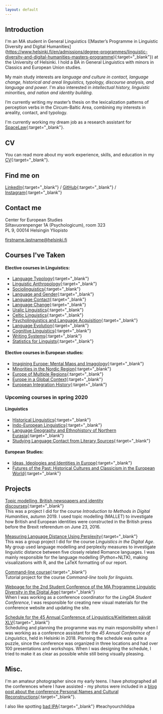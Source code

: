 ```yaml
---
layout: default
---
```


## Introduction

I'm an MA student in General Linguistics ([Master’s Programme in Linguistic Diversity and Digital Humanities] (https://www.helsinki.fi/en/admissions/degree-programmes/linguistic-diversity-and-digital-humanities-masters-programme){:target="_blank"}) at the University of Helsinki. I hold a BA in General Linguistics with minors in Classics and European Union studies. 

My main study interests are _language and culture in contact, language change, historical and areal linguistics, typology, discourse analysis, and language and power_. I'm also interested in _intellectual history, linguistic minorities, and nation and identity building_.

I’m currently writing my master’s thesis on the lexicalization patterns of perception verbs in the Circum-Baltic Area, combining my interests in areality, contact, and typology. 

I'm currently working my dream job as a research assistant for [SpaceLaw](https://www.helsinki.fi/en/researchgroups/law-governance-and-space){:target="_blank"}.

## CV

You can read more about my work experience, skills, and education in my [CV](https://raaoo.github.io/assets/documents/CV.pdf){:target="_blank"}.

## Find me on

[LinkedIn](https://www.linkedin.com/in/oona-kristiina-raatikainen/){:target="_blank"} / [GitHub](https://github.com/raaoo){:target="_blank"} / [Instagram](https://www.instagram.com/linguisticsoutofcontext/){:target="_blank"}

## Contact me

Center for European Studies<br>
Siltavuorenpenger 1A (Psychologicum), room 323<br>
PL 9, 00014 Helsingin Yliopisto

firstname.lastname@helsinki.fi

## Courses I've Taken
#### Elective courses in Linguistics:
* [Language Typology](https://courses.helsinki.fi/fi/lda-g3101/125485010){:target="_blank"}
* [Linguistic Anthropology](https://courses.helsinki.fi/en/lda-d3101/125484965){:target="_blank"}
* [Sociolinguistics](https://courses.helsinki.fi/fi/lda-g3106/130806664){:target="_blank"}
* [Language and Gender](https://courses.helsinki.fi/fi/lda-g3113/125485034){:target="_blank"}
* [Language Contact](https://courses.helsinki.fi/en/lda-g3110/130806547){:target="_blank"}
* [Language Change](https://courses.helsinki.fi/en/406259/111295742){:target="_blank"}
* [Uralic Linguistics](https://courses.helsinki.fi/fi/lda-d3113/125484972){:target="_blank"}
* [Celtic Linguistics](https://courses.helsinki.fi/fi/lda-d3114/130806450){:target="_blank"}
* [Psycholinguistics and Language Acquisition](https://courses.helsinki.fi/fi/LDA-C5012/130806557){:target="_blank"}
* [Language Evolution](https://courses.helsinki.fi/en/lda-g3111/125484193){:target="_blank"}
* [Cognitive Linguistics](https://courses.helsinki.fi/en/402998/114676255){:target="_blank"}
* [Writing Systems](https://courses.helsinki.fi/en/402996/111312138){:target="_blank"}
* [Statistics for Linguists](https://courses.helsinki.fi/en/406375/116930570){:target="_blank"}

#### Elective courses in European studies:
* [Imagining Europe: Mental Maps and Imagology](https://courses.helsinki.fi/en/ens-h321/125237525){:target="_blank"}
* [Minorities in the Nordic Region](https://courses.helsinki.fi/en/ens-339/121296073){:target="_blank"}
* [Europe of Multiple Regions](https://courses.helsinki.fi/en/402223/116232733){:target="_blank"}
* [Europe in a Global Context](https://courses.helsinki.fi/en/a402224/117382102){:target="_blank"}
* [European Integration History](https://courses.helsinki.fi/en/ens-322/121347310){:target="_blank"}

### Upcoming courses in spring 2020
#### Linguistics<br>
* [Historical Linguistics](https://courses.helsinki.fi/fi/LDA-G3109/130804909){:target="_blank"}
* [Indo-European Linguistics](https://courses.helsinki.fi/fi/lda-d3111/130806543){:target="_blank"}
* [Language Geography and Ethnohistory of Northern Eurasia](https://courses.helsinki.fi/fi/KIM-AA304/130418780){:target="_blank"}
* [Studying Language Contact from Literary Sources](https://courses.helsinki.fi/en/kim-ae354/130439255){:target="_blank"}

#### European Studies:<br>
* [Ideas, Ideologies and Identities in Europe](https://courses.helsinki.fi/en/ens-302/130688083){:target="_blank"}
* [Futures of the Past: Historical Cultures and Classicism in the European World](https://courses.helsinki.fi/en/ens-326/130702584){:target="_blank"}


## Projects

[Topic modelling, British newspapers and identity discourses](https://zenodo.org/record/3594767#.Xgs5oxczaRs){:target="_blank"}<br>
This was a project I did for the course _Introduction to Methods in Digital Humanities_, autumn 2019. I used topic modelling (MALLET) to investigate how British and European identities were constructed in the British press before the Brexit referendum on June 23, 2016.

[Measuring Language Distance Using Perplexity](https://raaoo.github.io/assets/documents/linguistic_distance.pdf){:target="_blank"}<br>
This was a group project I did for the course _Linguistics in the Digital Age_. My group used language modelling and perplexity measures to investigate linguistic distance between five closely related Romance languages. I was mainly responsible for the language modelling (Python+NLTK), making visualizations with R, and the LaTeX formatting of our report. 

[Command-line course]( https://github.com/raaoo/cmdline-course){:target="_blank"}<br>
Tutorial project for the course _Command-line tools for linguists_.

[Webpage for the 2nd Student Conference of the MA Programme Linguistic Diversity in the Digital Age]( https://blogs.helsinki.fi/lingda-conference/){:target="_blank"}<br>
When I was working as a conference coordinator for the _LingDA Student Conference_, I was responsible for creating new visual materials for the conference website and updating the site.

[Schedule for the 45 Annual Conference of Linguistics/Kielitieteen päivät XLV]( https://blogs.helsinki.fi/kielitieteenpaivat2018/files/2018/05/Ohjelmakartta_11.pdf){:target="_blank"}<br>
Scheduling and planning the programme was my main responsibility when I was working as a conference assistant for the _45 Annual Conference of Linguistics_, held in Helsinki in 2018. Planning the schedule was quite a puzzle, since the conference was organized in three locations and had over 100 presentations and workshops. When I was designing the schedule, I tried to make it as clear as possible while still being visually pleasing.

## Misc. 

I'm an amateur photographer since my early teens. I have photographed all the conferences where I have assisted - my photos were included in a [blog post about the conference Personal Names and Cultural Reconstructions](https://www.nordicsocioonomastics.org/the-conference-of-personal-names-and-cultural-reconstructions/){:target="_blank"}.

I also like spotting [bad IPA](https://www.instagram.com/p/BrArvCvBI1K/){:target="_blank"} #teachyourchildipa
